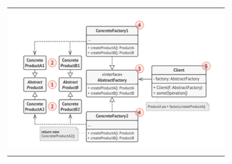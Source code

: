 ***

![Abstract Factory UML](https://github.com/muarshad01/CPP_Design_Patterns/blob/main/images/creational/abstract_factory.png)

***
